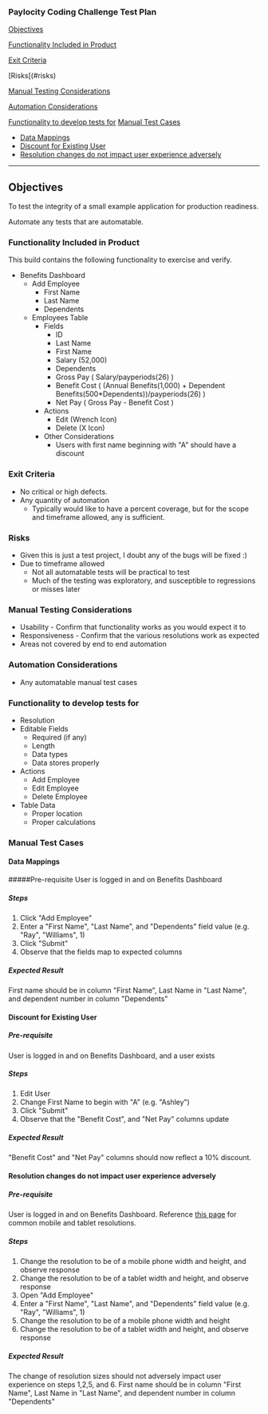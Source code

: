 ### Paylocity Coding Challenge Test Plan
[Objectives](#objectives)

[Functionality Included in Product](#functionality-included-in-product)

[Exit Criteria](#exit-criteria)

[Risks[(#risks)

[Manual Testing Considerations](#manual-testing-considerations)

[Automation Considerations](#automation-considerations)

[Functionality to develop tests for](#functionality-to-develop-tests-for)
[Manual Test Cases](#manual-test-cases)
  * [Data Mappings](#data-mappings)
  * [Discount for Existing User](#discount-for-existing-user)
  * [Resolution changes do not impact user experience adversely](#Resolution-changes-do-not-impact-user-experience-adversely)
---
## Objectives
To test the integrity of a small example application for production readiness.

Automate any tests that are automatable. 

### Functionality Included in Product
This build contains the following functionality to exercise and verify.
* Benefits Dashboard
  * Add Employee
    * First Name
    * Last Name
    * Dependents
  * Employees Table
    * Fields
      * ID 
      * Last Name
      * First Name
      * Salary (52,000)
      * Dependents
      * Gross Pay ( Salary/payperiods(26) )
      * Benefit Cost ( (Annual Benefits(1,000) + Dependent Benefits(500*Dependents))/payperiods(26) )
      * Net Pay ( Gross Pay - Benefit Cost )
    * Actions
       * Edit (Wrench Icon)
       * Delete (X Icon)
    * Other Considerations
       * Users with first name beginning with "A" should have a discount

### Exit Criteria

* No critical or high defects.
* Any quantity of automation
  * Typically would like to have a percent coverage, but for the scope and timeframe allowed, any is sufficient.

### Risks
  * Given this is just a test project, I doubt any of the bugs will be fixed :)
  * Due to timeframe allowed
    * Not all automatable tests will be practical to test
    * Much of the testing was exploratory, and susceptible to regressions or misses later
  
### Manual Testing Considerations
* Usability - Confirm that functionality works as you would expect it to
* Responsiveness - Confirm that the various resolutions work as expected
* Areas not covered by end to end automation

### Automation Considerations
* Any automatable manual test cases

### Functionality to develop tests for
* Resolution
* Editable Fields
  * Required (if any)
  * Length
  * Data types
  * Data stores properly
* Actions
  * Add Employee
  * Edit Employee
  * Delete Employee
* Table Data
  * Proper location
  * Proper calculations


### Manual Test Cases
#### Data Mappings
#####Pre-requisite
User is logged in and on Benefits Dashboard

##### Steps
  1. Click "Add Employee"
  2. Enter a "First Name", "Last Name", and "Dependents" field value (e.g. "Ray", "Williams", 1)
  3. Click "Submit"
  4. Observe that the fields map to expected columns

##### Expected Result

First name should be in column "First Name", Last Name in "Last Name", and dependent number in column "Dependents"

#### Discount for Existing User
##### Pre-requisite 
User is logged in and on Benefits Dashboard, and a user exists

##### Steps
  1. Edit User
  2. Change First Name to begin with "A" (e.g. "Ashley")
  3. Click "Submit"
  4. Observe that the "Benefit Cost", and "Net Pay" columns update

##### Expected Result
"Benefit Cost" and "Net Pay" columns should now reflect a 10% discount.

#### Resolution changes do not impact user experience adversely
##### Pre-requisite
User is logged in and on Benefits Dashboard. Reference [this page](http://mediag.com/news/popular-screen-resolutions-designing-for-all/) for common mobile and tablet resolutions.

##### Steps
  1. Change the resolution to be of a mobile phone width and height, and observe response
  2. Change the resolution to be of a tablet width and height, and observe response
  3. Open "Add Employee"
  4. Enter a "First Name", "Last Name", and "Dependents" field value (e.g. "Ray", "Williams", 1)
  5. Change the resolution to be of a mobile phone width and height
  6. Change the resolution to be of a tablet width and height, and observe response

##### Expected Result
The change of resolution sizes should not adversely impact user experience on steps 1,2,5, and 6.
First name should be in column "First Name", Last Name in "Last Name", and dependent number in column "Dependents"
